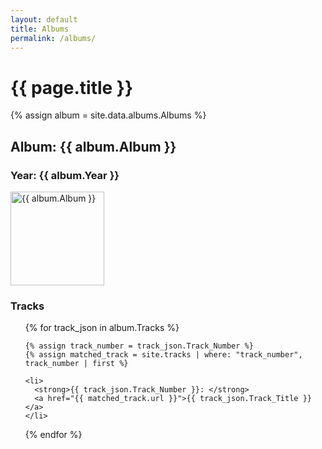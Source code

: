 ```yaml
---
layout: default
title: Albums
permalink: /albums/
---
```


<h1>{{ page.title }}</h1>

{% assign album = site.data.albums.Albums %}

<h2>Album: {{ album.Album }}</h2>
<h3>Year: {{ album.Year }}</h3>
<p><img src="/assets/png/{{ album.Album_Picture }}" alt="{{ album.Album }}" width="150" height="150"></p>

<h3>Tracks</h3>
<ul>
  {% for track_json in album.Tracks %}

    {% assign track_number = track_json.Track_Number %}
    {% assign matched_track = site.tracks | where: "track_number", track_number | first %}

    <li>
      <strong>{{ track_json.Track_Number }}: </strong>
      <a href="{{ matched_track.url }}">{{ track_json.Track_Title }}</a>
    </li>
   
  {% endfor %}
</ul>
